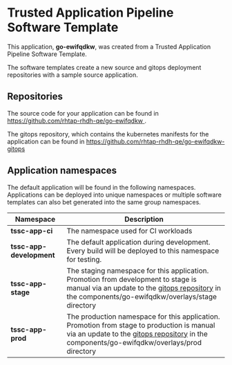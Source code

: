 # Trusted Application Pipeline Software Template

This application, **go-ewifqdkw**, was created from a Trusted Application Pipeline Software Template.

The software templates create a new source and gitops deployment repositories with a sample source application. 

## Repositories

The source code for your application can be found in [https://github.com/rhtap-rhdh-qe/go-ewifqdkw ](https://github.com/rhtap-rhdh-qe/go-ewifqdkw ).
 
The gitops repository, which contains the kubernetes manifests for the application can be found in 
[https://github.com/rhtap-rhdh-qe/go-ewifqdkw-gitops ](https://github.com/rhtap-rhdh-qe/go-ewifqdkw-gitops ) 

## Application namespaces 

The default application will be found in the following namespaces. Applications can be deployed into unique namespaces or multiple software templates can also bet generated into the same group namespaces.  

|  Namespace   |  Description   |  
| -------- | -------- |
| **tssc-app-ci** | The namespace used for CI workloads |
| **tssc-app-development** | The default application during development. Every build will be deployed to this namespace for testing. |
| **tssc-app-stage** | The staging namespace for this application. Promotion from development to stage is manual via an update to the [gitops repository](https://github.com/rhtap-rhdh-qe/go-ewifqdkw-gitops ) in the components/go-ewifqdkw/overlays/stage directory |
| **tssc-app-prod** | The production namespace for this application. Promotion from stage to production is manual via an update to the [gitops repository](https://github.com/rhtap-rhdh-qe/go-ewifqdkw-gitops ) in the components/go-ewifqdkw/overlays/prod directory |